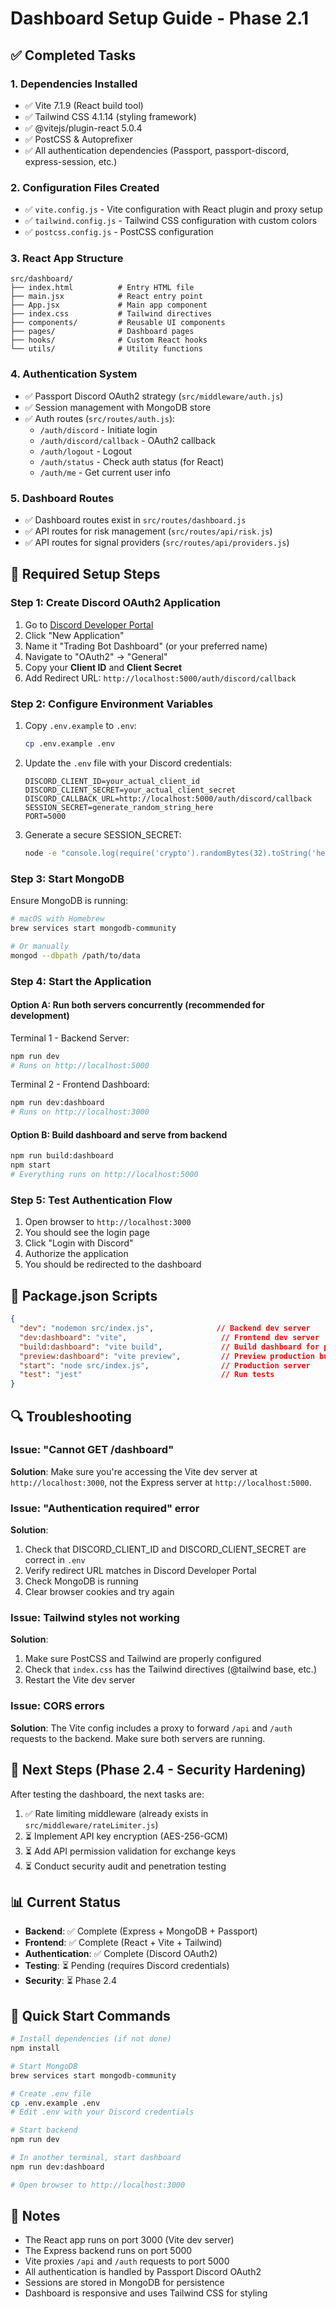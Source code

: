 # Dashboard Setup Guide - Phase 2.1

## ✅ Completed Tasks

### 1. Dependencies Installed
- ✅ Vite 7.1.9 (React build tool)
- ✅ Tailwind CSS 4.1.14 (styling framework)
- ✅ @vitejs/plugin-react 5.0.4
- ✅ PostCSS & Autoprefixer
- ✅ All authentication dependencies (Passport, passport-discord, express-session, etc.)

### 2. Configuration Files Created
- ✅ `vite.config.js` - Vite configuration with React plugin and proxy setup
- ✅ `tailwind.config.js` - Tailwind CSS configuration with custom colors
- ✅ `postcss.config.js` - PostCSS configuration

### 3. React App Structure
```
src/dashboard/
├── index.html          # Entry HTML file
├── main.jsx            # React entry point
├── App.jsx             # Main app component
├── index.css           # Tailwind directives
├── components/         # Reusable UI components
├── pages/              # Dashboard pages
├── hooks/              # Custom React hooks
└── utils/              # Utility functions
```

### 4. Authentication System
- ✅ Passport Discord OAuth2 strategy (`src/middleware/auth.js`)
- ✅ Session management with MongoDB store
- ✅ Auth routes (`src/routes/auth.js`):
  - `/auth/discord` - Initiate login
  - `/auth/discord/callback` - OAuth2 callback
  - `/auth/logout` - Logout
  - `/auth/status` - Check auth status (for React)
  - `/auth/me` - Get current user info

### 5. Dashboard Routes
- ✅ Dashboard routes exist in `src/routes/dashboard.js`
- ✅ API routes for risk management (`src/routes/api/risk.js`)
- ✅ API routes for signal providers (`src/routes/api/providers.js`)

## 🔧 Required Setup Steps

### Step 1: Create Discord OAuth2 Application

1. Go to [Discord Developer Portal](https://discord.com/developers/applications)
2. Click "New Application"
3. Name it "Trading Bot Dashboard" (or your preferred name)
4. Navigate to "OAuth2" → "General"
5. Copy your **Client ID** and **Client Secret**
6. Add Redirect URL: `http://localhost:5000/auth/discord/callback`

### Step 2: Configure Environment Variables

1. Copy `.env.example` to `.env`:
   ```bash
   cp .env.example .env
   ```

2. Update the `.env` file with your Discord credentials:
   ```env
   DISCORD_CLIENT_ID=your_actual_client_id
   DISCORD_CLIENT_SECRET=your_actual_client_secret
   DISCORD_CALLBACK_URL=http://localhost:5000/auth/discord/callback
   SESSION_SECRET=generate_random_string_here
   PORT=5000
   ```

3. Generate a secure SESSION_SECRET:
   ```bash
   node -e "console.log(require('crypto').randomBytes(32).toString('hex'))"
   ```

### Step 3: Start MongoDB

Ensure MongoDB is running:
```bash
# macOS with Homebrew
brew services start mongodb-community

# Or manually
mongod --dbpath /path/to/data
```

### Step 4: Start the Application

#### Option A: Run both servers concurrently (recommended for development)

Terminal 1 - Backend Server:
```bash
npm run dev
# Runs on http://localhost:5000
```

Terminal 2 - Frontend Dashboard:
```bash
npm run dev:dashboard
# Runs on http://localhost:3000
```

#### Option B: Build dashboard and serve from backend

```bash
npm run build:dashboard
npm start
# Everything runs on http://localhost:5000
```

### Step 5: Test Authentication Flow

1. Open browser to `http://localhost:3000`
2. You should see the login page
3. Click "Login with Discord"
4. Authorize the application
5. You should be redirected to the dashboard

## 📁 Package.json Scripts

```json
{
  "dev": "nodemon src/index.js",              // Backend dev server
  "dev:dashboard": "vite",                     // Frontend dev server
  "build:dashboard": "vite build",             // Build dashboard for production
  "preview:dashboard": "vite preview",         // Preview production build
  "start": "node src/index.js",                // Production server
  "test": "jest"                               // Run tests
}
```

## 🔍 Troubleshooting

### Issue: "Cannot GET /dashboard"
**Solution**: Make sure you're accessing the Vite dev server at `http://localhost:3000`, not the Express server at `http://localhost:5000`.

### Issue: "Authentication required" error
**Solution**:
1. Check that DISCORD_CLIENT_ID and DISCORD_CLIENT_SECRET are correct in `.env`
2. Verify redirect URL matches in Discord Developer Portal
3. Check MongoDB is running
4. Clear browser cookies and try again

### Issue: Tailwind styles not working
**Solution**:
1. Make sure PostCSS and Tailwind are properly configured
2. Check that `index.css` has the Tailwind directives (@tailwind base, etc.)
3. Restart the Vite dev server

### Issue: CORS errors
**Solution**: The Vite config includes a proxy to forward `/api` and `/auth` requests to the backend. Make sure both servers are running.

## 🎯 Next Steps (Phase 2.4 - Security Hardening)

After testing the dashboard, the next tasks are:

1. ✅ Rate limiting middleware (already exists in `src/middleware/rateLimiter.js`)
2. ⏳ Implement API key encryption (AES-256-GCM)
3. ⏳ Add API permission validation for exchange keys
4. ⏳ Conduct security audit and penetration testing

## 📊 Current Status

- **Backend**: ✅ Complete (Express + MongoDB + Passport)
- **Frontend**: ✅ Complete (React + Vite + Tailwind)
- **Authentication**: ✅ Complete (Discord OAuth2)
- **Testing**: ⏳ Pending (requires Discord credentials)
- **Security**: ⏳ Phase 2.4

## 🚀 Quick Start Commands

```bash
# Install dependencies (if not done)
npm install

# Start MongoDB
brew services start mongodb-community

# Create .env file
cp .env.example .env
# Edit .env with your Discord credentials

# Start backend
npm run dev

# In another terminal, start dashboard
npm run dev:dashboard

# Open browser to http://localhost:3000
```

## 📝 Notes

- The React app runs on port 3000 (Vite dev server)
- The Express backend runs on port 5000
- Vite proxies `/api` and `/auth` requests to port 5000
- All authentication is handled by Passport Discord OAuth2
- Sessions are stored in MongoDB for persistence
- Dashboard is responsive and uses Tailwind CSS for styling
